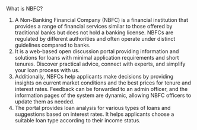 What is NBFC?
1. A Non-Banking Financial Company (NBFC) is a financial institution that provides a range of financial services similar to those offered by traditional banks but does not hold a banking license. NBFCs are regulated by different authorities and often operate under distinct guidelines compared to banks.
2. It is a web-based open discussion portal providing information and solutions for loans with minimal application requirements and short tenures. Discover practical advice, connect with experts, and simplify your loan process with us.
3. Additionally, NBFCs help applicants make decisions by providing insights on current market conditions and the best prices for tenure and interest rates. Feedback can be forwarded to an admin officer, and the information pages of the system are dynamic, allowing NBFC officers to update them as needed.
4. The portal provides loan analysis for various types of loans and suggestions based on interest rates. It helps applicants choose a suitable loan type according to their income status.
